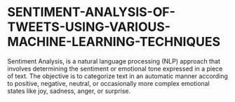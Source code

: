 # SENTIMENT-ANALYSIS-OF-TWEETS-USING-VARIOUS-MACHINE-LEARNING-TECHNIQUES
Sentiment Analysis,  is a natural language processing (NLP) approach that involves determining the sentiment or emotional tone expressed in a piece of text.  The objective is to categorize text in an automatic manner according to positive, negative, neutral, or occasionally more complex emotional states like joy, sadness, anger, or surprise.

